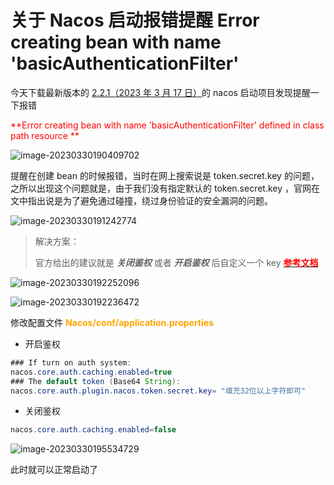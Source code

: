 # 关于 Nacos 启动报错提醒 Error creating bean with name 'basicAuthenticationFilter'

今天下载最新版本的 [2.2.1（2023 年 3 月 17 日）](https://github.com/alibaba/nacos/releases/tag/2.2.1)的 nacos 启动项目发现提醒一下报错

<font color='red'>**Error creating bean with name 'basicAuthenticationFilter' defined in class path resource **</font>

![image-20230330190409702](https://peggy-note.oss-cn-hangzhou.aliyuncs.com/images/image-20230330190409702.png)

提醒在创建 bean 的时候报错，当时在网上搜索说是 token.secret.key 的问题，之所以出现这个问题就是，由于我们没有指定默认的  token.secret.key ，官网在文中指出说是为了避免通过碰撞，绕过身份验证的安全漏洞的问题。

![image-20230330191242774](https://peggy-note.oss-cn-hangzhou.aliyuncs.com/images/image-20230330191242774.png)

>  解决方案：
>
> 官方给出的建议就是 ***关闭鉴权*** 或者 ***开启鉴权*** 后自定义一个 key   [<font color='red'>**参考文档**</font>](https://nacos.io/zh-cn/blog/announcement-token-secret-key.html)



![image-20230330192252096](https://peggy-note.oss-cn-hangzhou.aliyuncs.com/images/image-20230330192252096.png)

![image-20230330192236472](https://peggy-note.oss-cn-hangzhou.aliyuncs.com/images/image-20230330192236472.png)



修改配置文件 <font color='orange'>**Nacos/conf/application.properties**</font>

- 开启鉴权

~~~ java
### If turn on auth system:
nacos.core.auth.caching.enabled=true
### The default token (Base64 String):
nacos.core.auth.plugin.nacos.token.secret.key= "填充32位以上字符即可"
~~~

- 关闭鉴权

~~~ java
nacos.core.auth.caching.enabled=false   
~~~

![image-20230330195534729](https://peggy-note.oss-cn-hangzhou.aliyuncs.com/images/image-20230330195534729.png)

此时就可以正常启动了